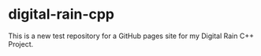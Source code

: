 # digital-rain-cpp
This is a new test repository for a GitHub pages site for my Digital Rain C++ Project.
